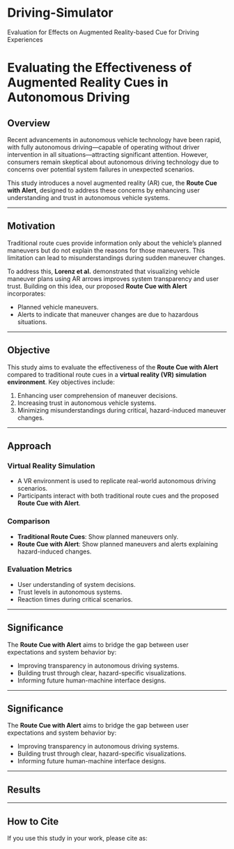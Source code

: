 # Driving-Simulator
Evaluation for Effects on Augmented Reality-based Cue  for Driving Experiences


# Evaluating the Effectiveness of Augmented Reality Cues in Autonomous Driving

## Overview
Recent advancements in autonomous vehicle technology have been rapid, with fully autonomous driving—capable of operating without driver intervention in all situations—attracting significant attention. However, consumers remain skeptical about autonomous driving technology due to concerns over potential system failures in unexpected scenarios.

This study introduces a novel augmented reality (AR) cue, the **Route Cue with Alert**, designed to address these concerns by enhancing user understanding and trust in autonomous vehicle systems.

---

## Motivation
Traditional route cues provide information only about the vehicle’s planned maneuvers but do not explain the reasons for those maneuvers. This limitation can lead to misunderstandings during sudden maneuver changes.

To address this, **Lorenz et al.** demonstrated that visualizing vehicle maneuver plans using AR arrows improves system transparency and user trust. Building on this idea, our proposed **Route Cue with Alert** incorporates:
- Planned vehicle maneuvers.
- Alerts to indicate that maneuver changes are due to hazardous situations.

---

## Objective
This study aims to evaluate the effectiveness of the **Route Cue with Alert** compared to traditional route cues in a **virtual reality (VR) simulation environment**. Key objectives include:
1. Enhancing user comprehension of maneuver decisions.
2. Increasing trust in autonomous vehicle systems.
3. Minimizing misunderstandings during critical, hazard-induced maneuver changes.

---

## Approach
### Virtual Reality Simulation
- A VR environment is used to replicate real-world autonomous driving scenarios.
- Participants interact with both traditional route cues and the proposed **Route Cue with Alert**.

### Comparison
- **Traditional Route Cues**: Show planned maneuvers only.
- **Route Cue with Alert**: Show planned maneuvers and alerts explaining hazard-induced changes.

### Evaluation Metrics
- User understanding of system decisions.
- Trust levels in autonomous systems.
- Reaction times during critical scenarios.

---

## Significance
The **Route Cue with Alert** aims to bridge the gap between user expectations and system behavior by:
- Improving transparency in autonomous driving systems.
- Building trust through clear, hazard-specific visualizations.
- Informing future human-machine interface designs.

---

## Significance
The **Route Cue with Alert** aims to bridge the gap between user expectations and system behavior by:
- Improving transparency in autonomous driving systems.
- Building trust through clear, hazard-specific visualizations.
- Informing future human-machine interface designs.

---

## Results
 
---

## How to Cite
If you use this study in your work, please cite as:
